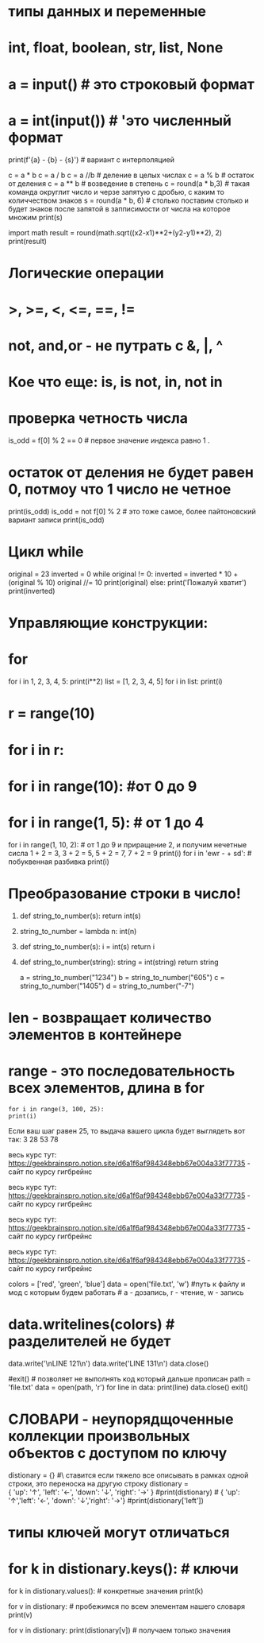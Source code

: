 # типы данных и переменные
# int, float, boolean, str, list, None

# a = input()  # это строковый формат
# a = int(input())  # 'это численный формат

print(f'{a} - {b} - {s}') # вариант с интерполяцией

c = a * b
c = a / b
c = a //b # деление в целых числах
c = a % b  # остаток от деления
c = a ** b # возведение в степень
c = round(a * b,3) # такая команда округлит число и черзе запятую с дробью, с каким то количчеством знаков
s = round(a * b, 6) # столько поставим столько и будет знаков после запятой в запписимости от числа на которое множим
print(s)

import math
result = round(math.sqrt((x2-x1)**2+(y2-y1)**2), 2)
print(result)

# Логические операции
# >, >=, <, <=, ==, !=
# not, and,or - не путрать с &, |, ^
# Кое что еще: is, is not, in, not in

# проверка четность числа
is_odd = f[0] % 2 == 0 # первое значение индекса равно 1 . 
# остаток от деления не будет равен 0, потмоу что 1 число не четное
print(is_odd)
is_odd =  not f[0] % 2 # это тоже самое, более пайтоновский вариант записи
print(is_odd)

# Цикл while
original = 23
inverted = 0
while original != 0:
    inverted = inverted * 10 + (original % 10)
    original //= 10
    print(original)
else:
    print('Пожалуй хватит')
print(inverted)

# Управляющие конструкции:
# for
for i in 1, 2, 3, 4, 5:
    print(i**2)
list = [1, 2, 3, 4, 5]
for i in list:
    print(i)
# r = range(10)
# for i in r:
# for i in range(10): #от 0 до 9
# for i in range(1, 5): # от 1 до 4
for i in range(1, 10, 2): # от 1 до 9 и приращение 2, и получим нечетные сисла 1 + 2 = 3, 3 + 2 = 5, 5 + 2 = 7, 7 + 2 =  9 
    print(i)
for i in 'ewr  - + sd': # побуквенная разбивка
    print(i)

# Преобразование строки в число!
 1. def string_to_number(s):
    return int(s)

 2. string_to_number = lambda n: int(n)

 3. def string_to_number(s):
    i = int(s)
    return i

 4. def string_to_number(string):
    string = int(string)
    return string

    a = string_to_number("1234")
    b = string_to_number("605")
    c = string_to_number("1405")
    d = string_to_number("-7")


# len - возвращает количество элементов в контейнере
# range - это последовательность всех элементов, длина в for
    for i in range(3, 100, 25):
    print(i)
Если ваш шаг равен 25, то выдача вашего цикла будет выглядеть вот так:
3
28
53
78


весь курс тут:
https://geekbrainspro.notion.site/d6a1f6af984348ebb67e004a33f77735 - сайт по курсу гигбрейнс

весь курс тут:
https://geekbrainspro.notion.site/d6a1f6af984348ebb67e004a33f77735 - сайт по курсу гигбрейнс

весь курс тут:
https://geekbrainspro.notion.site/d6a1f6af984348ebb67e004a33f77735 - сайт по курсу гигбрейнс

весь курс тут:
https://geekbrainspro.notion.site/d6a1f6af984348ebb67e004a33f77735 - сайт по курсу гигбрейнс





colors = ['red', 'green', 'blue']
data = open('file.txt', 'w') #путь к файлу и мод с которым будем работать 
                            # a - дозапись, r - чтение, w - запись
# data.writelines(colors) # разделителей не будет
data.write('\nLINE 121\n')
data.write('LINE 131\n')
data.close()

#exit() # позволяет не выполнять код который дальше прописан
path = 'file.txt'
data = open(path, 'r')
for line in data:
    print(line)
data.close()
exit()

# СЛОВАРИ - неупорядщоченные коллекции произвольных объектов с доступом по ключу

distionary = {} #\ ставится если тяжело все описывать в рамках одной строки, это переноска на другую строку
distionary = \
    {
         'up': '↑',
         'left': '←',
         'down': '↓',
         'right': '→'
    }
#print(distionary) # { 'up': '↑','left': '←', 'down': '↓','right': '→'}
#print(distionary['left'])
# типы ключей могут отличаться

# for k in distionary.keys(): # ключи
for k in distionary.values(): # конкретные  значения
    print(k)

for v in distionary: # пробежимся по всем элементам нашего словаря
    print(v)

for v in distionary: 
    print(distionary[v]) # получаем только значения